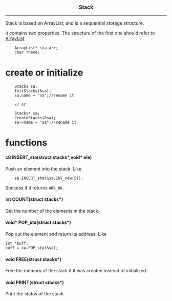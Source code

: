<h3 align="center">Stack</h3>

---

<p align="left">Stack is based on ArrayList, and is a sequential storage structure.</p>

It contains two properties. The structure of the first one should refer to [ArrayList](arraylist.md).
```clike
	ArrayList* sta_arr;
	char *name;
```

# create or initialize
```clike
    Stacks sa;
    InitStacks(&sa);
	sa.name = "sa";//rename it

    // or

    Stacks* sa;
    CreateStacks(&sa);
	sa->name = "sa";//rename it
```

# functions

#### c8 INSERT_sta(struct stacks*,void* ele)

Push an element into the stack. Like
```clike
    sa.INSERT_sta(&sa,INT_new(5));
```
Success if it returns `ARR_OK`.

#### int COUNT(struct stacks*)

Get the number of the elements in the stack.

#### void* POP_sta(struct stacks*)

Pop out the element and return its address. Like
```clike
int *buff;
buff = sa.POP_sta(&sa);
```

#### void FREE(struct stacks*)

Free the memory of the stack if it was created instead of initialized.

#### void PRINT(struct stacks*)

Print the status of the stack.
